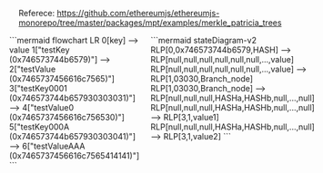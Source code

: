Referece: https://github.com/ethereumjs/ethereumjs-monorepo/tree/master/packages/mpt/examples/merkle_patricia_trees

<div style="display: flex; gap: 20px; justify-content: center;">
<div>
    ```mermaid
    flowchart LR
        0[key] --> value
        1["testKey<br>(0x746573744b6579)"] --> 2["testValue<br>(0x7465737456616c7565)"]
        3["testKey0001<br>(0x746573744b657930303031)"] --> 4["testValue0<br>(0x7465737456616c756530)"]
        5["testKey000A<br>(0x746573744b657930303041)"] --> 6["testValueAAA<br>(0x7465737456616c7565414141)"]
    ```
</div>

<div>
    ```mermaid
    stateDiagram-v2
        RLP[0,0x746573744b6579,HASH] --> RLP[null,null,null,null,null,null,...,value]
        RLP[null,null,null,null,null,null,...,value] --> RLP[1,03030,Branch_node]
        RLP[1,03030,Branch_node] --> RLP[null,null,null,HASHa,HASHb,null,...,null]
        RLP[null,null,null,HASHa,HASHb,null,...,null] --> RLP[3,1,value1]
        RLP[null,null,null,HASHa,HASHb,null,...,null] --> RLP[3,1,value2]
    ```
</div>

</div>